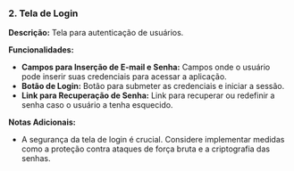 ### 2. Tela de Login

**Descrição:** Tela para autenticação de usuários.

**Funcionalidades:**
- **Campos para Inserção de E-mail e Senha:** Campos onde o usuário pode inserir suas credenciais para acessar a aplicação.
- **Botão de Login:** Botão para submeter as credenciais e iniciar a sessão.
- **Link para Recuperação de Senha:** Link para recuperar ou redefinir a senha caso o usuário a tenha esquecido.

**Notas Adicionais:**
- A segurança da tela de login é crucial. Considere implementar medidas como a proteção contra ataques de força bruta e a criptografia das senhas.
